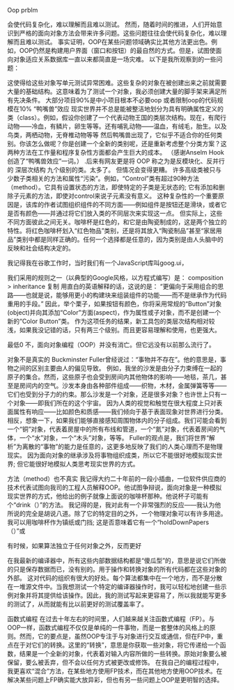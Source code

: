 Oop prblm


会使代码复杂化，难以理解而且难以测试。
然而，随着时间的推进，人们开始意识到严格的面向对象方法会带来许多问题。这些问题往往会使代码复杂化，难以理解而且难以测试。
事实证明，OOP在某些问题领域确实比其他方法更出色。例如，OOP仍然是构建用户界面（窗口和按钮）的最自然的方式。但是，试图使面向对象适应关系数据库一直以来都简直是一场灾难。
以下是我所观察到的一些问题：



这使得给这些对象写单元测试异常困难。这些复杂的对象在被创建出来之前就需要大量的基础结构。这意味着为了测试一个对象，我必须创建大量的脚手架来满足所有先决条件。
大部分项目90%是中小项目根本不必要oop
或者限制oop的代码规模在10%
“鸭嘴兽”效应
现实世界并不总是能被整洁地划分为具有明确属性定义的类（class）。例如，假设你创建了一个代表动物王国的类层次结构。现在，有爬行动物——冷血，有鳞片，卵生等等。还有哺乳动物——温血，有绒毛，胎生。以及鸟类，两栖动物，无脊椎动物等等
然后鸭嘴兽出现了，它似乎不适合你的任何类别。你该怎么做呢？你是创建一个全新的类别呢，还是重新考虑整个分类方案？这两种方法在工作量和程序复杂性方面都会产生巨大的成本。
（感谢Anselm Hook创造了“鸭嘴兽效应”一词。）
.后来有网友更是将 OOP 称之为是反模块化、反并行的
深层次结构
九个级别的类。太多了。
但情况会变得更糟。
许多高级类被只与少数子类相关的方法和属性“污染”。例如，“Control”类有超过90种方法（method）。它具有设置状态的方法，即使特定的子类是无状态的; 它有添加和删除子元素的方法，即使对control来说子元素没有意义。
这种复杂性的一个重要原因是，该库的作者试图组织组件的不同方面——例如组件是按钮还是滑块，或者它是否有颜色——并通过将它们放入类的不同层次来实现这一点。
但实际上，这些不同方面彼此之间无关。咖啡杯是红色的，和它是由陶瓷制成的，这是两个独立的特性。将红色咖啡杯划入“红色物品”类别，还是将其放入“陶瓷制品”甚至“家居用品”类别中都是同样正确的。任何一个选择都是任意的，因为类别是由人头脑中的反映和社会结构决定的。

我记得我在谷歌工作时，当时我们有一个JavaScript库叫goog.ui，

我们采用的规则之一（以典型的Google风格，以方程式编写）是：
composition > inheritance
复制
用直白的英语解释的话，这说的是：
“更偏向于采用组合的思路——也就是说，能够用更小的构建块来组装组件的功能——而不是继承作为代码重用的手段。”
因此，举个栗子，如果按钮有颜色，你将采用常规的“Button”对象(object)并向其添加“Color”方面(aspect)，作为属性或子对象，而不是创建一个新的“Color Button”类。
作为这项任务的结果，新工具包的类层次结构相对较浅，如果我没记错的话，只有两三个级别。而且更容易理解和使用，也更强大。

最低0
不，面向对象编程（OOP）并没有消亡。但它远没有以前那么流行了。

对象不是真实的
Buckminster Fuller曾经说过：“事物并不存在”。他的意思是，事物之间的区别主要由人的偏见导致。
例如，我坐的沙发是由分子力束缚在一起的原子的集合。然而，这些原子也会受到房间内其他物体的影响——地毯，茶几，甚至是房间内的空气。沙发本身由各种部件组成——织物，木材，金属弹簧等等——它们也受到分子力的约束。那么沙发是一个对象，还是很多对象？也许世上只有一个对象——即我们所在的这个宇宙。
因为人类的视觉和触觉在很大程度上只对表面属性有响应——比如颜色和质感——我们倾向于基于表面现象对世界进行分类。相反，想象一下，如果我们能够直接感知周围物体内的分子组成。我们可能会看到一个“铜”对象，代表着房屋中的所有布线和管道，一个“氮”对象，代表着房间的气体，一个“水”对象，一个“木头”对象，等等。
Fuller的观点是，我们将世界“解析”为离散的“事物”的能力是任意的，这更多地反映了我们的人类心理而不是物理现实。
因为面向对象的继承涉及将事物组织成类，所以它不能很好地模拟现实世界; 但它能很好地模拟人类思考现实世界的方式。


方法（method）也不真实
我记得大约二十年前的一段小插曲，一位软件供应商的技术代表试图向我司的工程人员解释OOP。他试图争辩说，面向对象是一种模拟现实世界的方式，他给出的例子就像上面说的咖啡杯那种。他说杯子可能有个“drink（）”的方法。
我记得的是，我对此有一个非常强烈的反应——我认为他所说的完全是胡说八道。除了它的特定目的之外，一个物理对象可以有许多用途。我可以用咖啡杯作为镇纸或门挡; 这是否意味着它有一个“holdDownPapers（）”或


有时候，如果算法独立于任何对象之外，反而更好

在我最新的编译器中，所有这些内部数据结构都是“傻瓜型”的，意思是说它们所做的只是保存数据而已，没有别的。用于操作和转换对象的所有代码都在这些对象的外部。
这对代码的组织有很大的好处。每个算法都集中在一个地方，而不是分散在一堆源文件中。当我想测试一个特定的编译器操作时，我可以轻松地创建一些示例对象并将其提供给该操作。因此，我的测试写起来更容易了，所以我就能写更多的测试了，从而就能有比以前更好的测试覆盖率了。


函数式编程
在过去十年左右的时间里，人们越来越关注函数式编程（FP）。与OOP一样，函数式编程不仅仅是单纯的一件事物，而是一套整体的风格上的原则。然而，它的要点是，虽然OOP专注于与对象进行交互或通信，但在FP中，重点在于对它们的转换。这里的“转换”，意思是你获取一些对象，将它传递给一个函数，结果是一个全新的对象，代表着对输入内容所做的一些转换。原始对象要么被保留，要么被丢弃，但不会以任何方式被更改或修饰。
在我自己的编程过程中，我更喜欢“混合”方法，在某些地方使用FP技术，而在其他地方使用OOP技术。在解决某些问题上FP确实能大放异彩，但也有另一些问题上OOP是更明智的选择。

